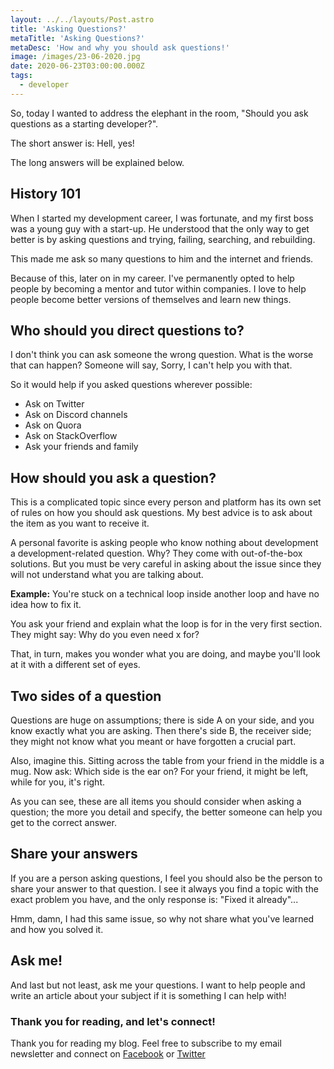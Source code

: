 ```yaml
---
layout: ../../layouts/Post.astro
title: 'Asking Questions?'
metaTitle: 'Asking Questions?'
metaDesc: 'How and why you should ask questions!'
image: /images/23-06-2020.jpg
date: 2020-06-23T03:00:00.000Z
tags:
  - developer
---
```


So, today I wanted to address the elephant in the room, "Should you ask questions as a starting developer?".

The short answer is: Hell, yes!

The long answers will be explained below.

## History 101

When I started my development career, I was fortunate, and my first boss was a young guy with a start-up. He understood that the only way to get better is by asking questions and trying, failing, searching, and rebuilding.

This made me ask so many questions to him and the internet and friends.

Because of this, later on in my career. I've permanently opted to help people by becoming a mentor and tutor within companies. I love to help people become better versions of themselves and learn new things.

## Who should you direct questions to?

I don't think you can ask someone the wrong question. What is the worse that can happen? Someone will say, Sorry, I can't help you with that.

So it would help if you asked questions wherever possible:

- Ask on Twitter
- Ask on Discord channels
- Ask on Quora
- Ask on StackOverflow
- Ask your friends and family

## How should you ask a question?

This is a complicated topic since every person and platform has its own set of rules on how you should ask questions. My best advice is to ask about the item as you want to receive it.

A personal favorite is asking people who know nothing about development a development-related question. Why? They come with out-of-the-box solutions. But you must be very careful in asking about the issue since they will not understand what you are talking about.

**Example:** You're stuck on a technical loop inside another loop and have no idea how to fix it.

You ask your friend and explain what the loop is for in the very first section. They might say: Why do you even need x for?

That, in turn, makes you wonder what you are doing, and maybe you'll look at it with a different set of eyes.

## Two sides of a question

Questions are huge on assumptions; there is side A on your side, and you know exactly what you are asking. Then there's side B, the receiver side; they might not know what you meant or have forgotten a crucial part.

Also, imagine this. Sitting across the table from your friend in the middle is a mug. Now ask: Which side is the ear on? For your friend, it might be left, while for you, it's right.

As you can see, these are all items you should consider when asking a question; the more you detail and specify, the better someone can help you get to the correct answer.

## Share your answers

If you are a person asking questions, I feel you should also be the person to share your answer to that question. I see it always you find a topic with the exact problem you have, and the only response is: "Fixed it already"...

Hmm, damn, I had this same issue, so why not share what you've learned and how you solved it.

## Ask me!

And last but not least, ask me your questions. I want to help people and write an article about your subject if it is something I can help with!

### Thank you for reading, and let's connect!

Thank you for reading my blog. Feel free to subscribe to my email newsletter and connect on [Facebook](https://www.facebook.com/DailyDevTipsBlog) or [Twitter](https://twitter.com/DailyDevTips1)
